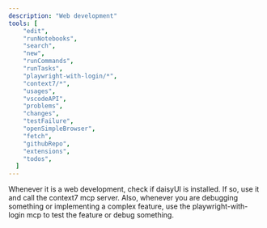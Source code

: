 ```yaml
---
description: "Web development"
tools: [
    "edit",
    "runNotebooks",
    "search",
    "new",
    "runCommands",
    "runTasks",
    "playwright-with-login/*",
    "context7/*",
    "usages",
    "vscodeAPI",
    "problems",
    "changes",
    "testFailure",
    "openSimpleBrowser",
    "fetch",
    "githubRepo",
    "extensions",
    "todos",
  ]
---
```


Whenever it is a web development, check if daisyUI is installed. If so, use it and call the context7 mcp server. Also, whenever you are debugging something or implementing a complex feature, use the playwright-with-login mcp to test the feature or debug something.